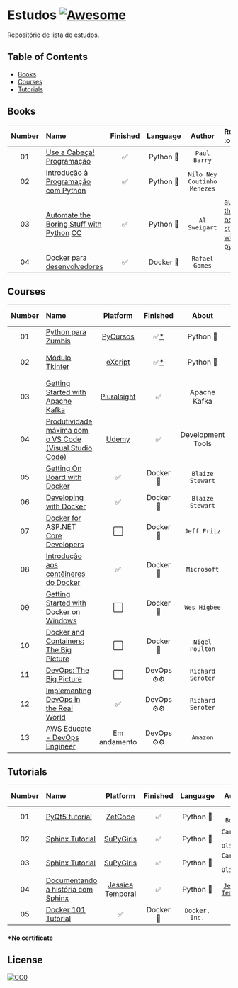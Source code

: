 # Estudos [![Awesome](https://cdn.rawgit.com/sindresorhus/awesome/d7305f38d29fed78fa85652e3a63e154dd8e8829/media/badge.svg)](https://github.com/sindresorhus/awesome)

Repositório de lista de estudos.


## Table of Contents

<!-- toc -->
  * [Books](#books)
  * [Courses](#courses)
  * [Tutorials](#tutorials)

<!-- toc stop -->

## Books
| Number | Name | Finished | Language | Author | Repository :octocat: |
| :---: | :--- | :---: | :---: | :---: | :--- |
| 01 | [Use a Cabeça! Programação](http://www.altabooks.com.br/use-a-cabeca-programacao.html) | :white_check_mark: | Python :snake: | `Paul Barry` |
| 02 | [Introdução à Programação com Python](https://novatec.com.br/livros/introducao-python-2ed/) | :white_check_mark: | Python :snake: | `Nilo Ney Coutinho Menezes` |
| 03 | [Automate the Boring Stuff with Python](https://automatetheboringstuff.com/) [CC](https://creativecommons.org/) | :white_check_mark: | Python :snake: | `Al Sweigart` | [automate-the-boring-stuff-with-python](https://github.com/pliniopereira/automate-the-boring-stuff-with-python)
| 04 | [Docker para desenvolvedores](https://leanpub.com/dockerparadesenvolvedores) | :white_check_mark: | Docker :whale: | `Rafael Gomes` | []()

## Courses
| Number | Name | Platform | Finished | About | Author | Repository :octocat: |
| :---: | :--- | :---: | :---: | :---: | :---: | :--- | 
| 01 | [Python para Zumbis](http://pycursos.com/python-para-zumbis/) | [PyCursos](http://pycursos.com/) | :white_check_mark:[*](#no-certificate) | Python :snake: | `Fernando Masanori` | []() 
| 02 | [Módulo Tkinter](https://www.youtube.com/playlist?list=PLesCEcYj003ShHnUT83gQEH6KtG8uysUE) | [eXcript](http://excript.com/) | :white_check_mark:[*](#no-certificate) | Python :snake: | `Cláudio Rogério Carvalho Filho` | [modulo-tkinter-excript](https://github.com/pliniopereira/modulo-tkinter-excript)
| 03 | [Getting Started with Apache Kafka](https://www.pluralsight.com/courses/apache-kafka-getting-started)| [Pluralsight](https://www.pluralsight.com/) | :white_check_mark: | Apache Kafka | `Ryan Plant` | []()
| 04 | [Produtividade máxima com o VS Code (Visual Studio Code)](https://www.udemy.com/course/truques-vscode/)| [Udemy](https://www.udemy.com/) | :white_check_mark: | Development Tools | `Diego Martins de Pinho, Code Prestige` | []()
| 05 | [Getting On Board with Docker](https://www.wintellectnow.com/Videos/Watch?videoId=getting-on-board-with-docker) | :white_check_mark: | Docker :whale: | `Blaize Stewart` | []()
| 06 | [Developing with Docker](https://www.wintellectnow.com/Videos/Watch?videoId=developing-with-docker) | :white_check_mark: | Docker :whale: | `Blaize Stewart` | []()
| 07 | [Docker for ASP.NET Core Developers](https://www.wintellectnow.com/Videos/Watch?videoId=docker-for-aspdotnet-core-developers) | :white_large_square: | Docker :whale: | `Jeff Fritz` | []()
| 08 | [Introdução aos contêineres do Docker](https://docs.microsoft.com/pt-br/learn/modules/intro-to-docker-containers/) | :white_check_mark: | Docker :whale: | `Microsoft` | []()
| 09 | [Getting Started with Docker on Windows](https://app.pluralsight.com/library/courses/docker-windows-getting-started/table-of-contents) | :white_large_square: | Docker :whale: | `Wes Higbee` | []()
| 10 | [Docker and Containers: The Big Picture](https://app.pluralsight.com/library/courses/docker-containers-big-picture/table-of-contents) | :white_large_square: | Docker :whale: | `Nigel Poulton` | []()
| 11 | [DevOps: The Big Picture](https://app.pluralsight.com/library/courses/devops-big-picture/table-of-contents) | :white_large_square: | DevOps :gear::gear: | `Richard Seroter` | []()
| 12 | [Implementing DevOps in the Real World](https://app.pluralsight.com/library/courses/implementing-devops-real-world/table-of-contents) | :white_check_mark: | DevOps :gear::gear: | `Richard Seroter` | []()
| 13 | [AWS Educate - DevOps Engineer ](https://aws.amazon.com/education/awseducate/pathways-and-badges/) | Em andamento | DevOps :gear::gear: | `Amazon` | []()


<!---
| 07 | []()| []() | [] |  | `` | []() 
-->


## Tutorials
| Number | Name | Platform | Finished | Language | Author | Repository :octocat: |
| :---: | :--- | :---: | :---: | :---: | :---: | :--- | 
| 01 | [PyQt5 tutorial](http://zetcode.com/gui/pyqt5/)|[ZetCode](http://zetcode.com/) | :white_check_mark: | Python :snake: |`Jan Bodnar`| [estudos-pyqt5](https://github.com/pliniopereira/estudos-pyqt5) 
| 02 | [Sphinx Tutorial](https://supygirls.readthedocs.io/en/latest/intro_comp/tutorial.html)|[SuPyGirls](https://supygirls.readthedocs.io/en/latest/index.html) | :white_check_mark: | Python :snake: |`Carlo E. T. Oliveira`| [tutorialsphinx](https://github.com/pliniopereira/tutorialsphinx) 
| 03 | [Sphinx Tutorial](https://supygirls.readthedocs.io/en/latest/intro_comp/tutorial.html)|[SuPyGirls](https://supygirls.readthedocs.io/en/latest/index.html) | :white_check_mark: | Python :snake: |`Carlo E. T. Oliveira`|
| 04 | [Documentando a história com Sphinx](https://jtemporal.com/documentando-a-historia-com-sphinx/)|[Jessica Temporal](https://jtemporal.com/)| :white_check_mark: | Python :snake: |[`Jessica Temporal`](https://jtemporal.com/)|
| 05 | [Docker 101 Tutorial](https://www.docker.com/101-tutorial) | :white_check_mark: | Docker :whale: | `Docker, Inc.` |


<h4 id="*nocertificate">*No certificate</h4>

## License

[![CC0](http://mirrors.creativecommons.org/presskit/buttons/88x31/svg/cc-zero.svg)](https://creativecommons.org/publicdomain/zero/1.0/)
